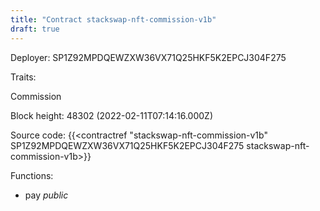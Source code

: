 ```yaml
---
title: "Contract stackswap-nft-commission-v1b"
draft: true
---
```

Deployer: SP1Z92MPDQEWZXW36VX71Q25HKF5K2EPCJ304F275

Traits:
 
Commission


Block height: 48302 (2022-02-11T07:14:16.000Z)

Source code: {{<contractref "stackswap-nft-commission-v1b" SP1Z92MPDQEWZXW36VX71Q25HKF5K2EPCJ304F275 stackswap-nft-commission-v1b>}}

Functions:

* pay _public_
